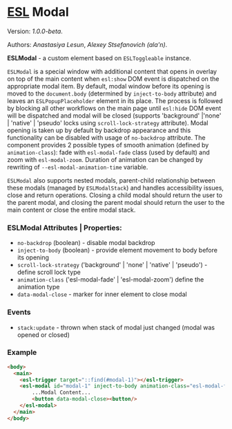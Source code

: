 # [ESL](../../../) Modal

Version: *1.0.0-beta*.

Authors: *Anastasiya Lesun*, *Alexey Stsefanovich (ala'n)*.

<a name="intro"></a>

**ESLModal** - a custom element based on `ESLToggleable` instance. 

`ESLModal` is a special window with additional content that opens in overlay on top of the main content when `esl:show` DOM event is dispatched on the appropriate modal item. 
By default, modal window before its opening is moved to the `document.body` (determined by `inject-to-body` attribute) and leaves an `ESLPopupPlaceholder` element in its place. 
The process is followed by blocking all other workflows on the main page until `esl:hide` DOM event will be dispatched and modal will be closed (supports 'background' |'none' | 'native' | 'pseudo' locks using `scroll-lock-strategy` attribute).
Modal opening is taken up by default by backdrop appearance and this functionality can be disabled with usage of `no-backdrop` attribute. 
The component provides 2 possible types of smooth animation (defined by `animation-class`): fade with `esl-modal-fade` class (used by default) and zoom with `esl-modal-zoom`.
Duration of animation can be changed by rewriting of `--esl-modal-animation-time` variable.

`ESLModal` also supports nested modals, parent-child relationship between these modals (managed by `ESLModalStack`) and handles accessibility issues, close and return operations.
 Closing a child modal should return the user to the parent modal, and closing the parent modal should return the user to the main content or close the entire modal stack.


### ESLModal Attributes | Properties:
- `no-backdrop` (boolean) - disable modal backdrop
- `inject-to-body` (boolean) - provide element movement to body before its opening
- `scroll-lock-strategy` ('background' | 'none' | 'native' | 'pseudo') - define scroll lock type 
- `animation-class` ('esl-modal-fade' | 'esl-modal-zoom') define the animation type
- `data-modal-close` - marker for inner element to close modal

### Events
- `stack:update` - thrown when stack of modal just changed (modal was opened or closed)

### Example
```html
<body>
  <main>
    <esl-trigger target="::find(#modal-1)"></esl-trigger>
    <esl-modal id="modal-1" inject-to-body animation-class="esl-modal-fade">
        ...Modal Content...
        <button data-modal-close><button/>
    </esl-modal>
  </main>
</body>
```
